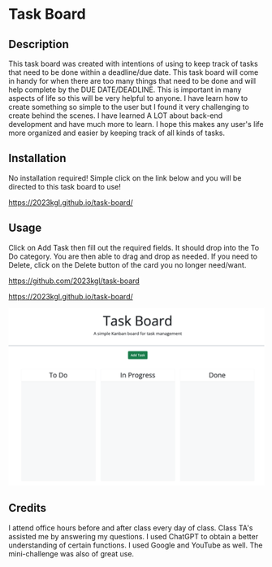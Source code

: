 # Task Board

## Description

This task board was created with intentions of using to keep track of tasks that need to be done within a deadline/due date.
This task board will come in handy for when there are too many things that need to be done and will help complete by the DUE DATE/DEADLINE. This is important in many aspects of life so this will be very helpful to anyone. 
I have learn how to create something so simple to the user but I found it very challenging to create behind the scenes. I have learned A LOT about back-end development and have much more to learn. I hope this makes any user's life more organized and easier by keeping track of all kinds of tasks.

## Installation

No installation required! Simple click on the link below and you will be directed to this task board to use!

https://2023kgl.github.io/task-board/

## Usage

Click on Add Task then fill out the required fields.
It should drop into the To Do category. You are then able to drag and drop as needed. If you need to Delete, click on the Delete button of the card you no longer need/want.

https://github.com/2023kgl/task-board

https://2023kgl.github.io/task-board/

![Task Board](./assets/images/taskboard.png)
  
## Credits

I attend office hours before and after class every day of class. 
Class TA's assisted me by answering my questions. I used ChatGPT to obtain a better understanding of certain functions. I used Google and YouTube as well. The mini-challenge was also of great use.


